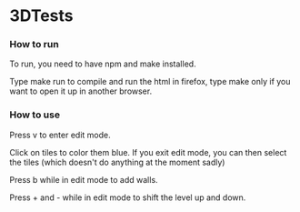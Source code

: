 # 3DTests

### How to run

To run, you need to have npm and make installed.

Type make run to compile and run the html in firefox, type make only if you want to open it up in another browser.

### How to use

Press v to enter edit mode.

Click on tiles to color them blue. If you exit edit mode, you can then select the tiles (which doesn't do anything at the moment sadly)

Press b while in edit mode to add walls.

Press + and - while in edit mode to shift the level up and down.
